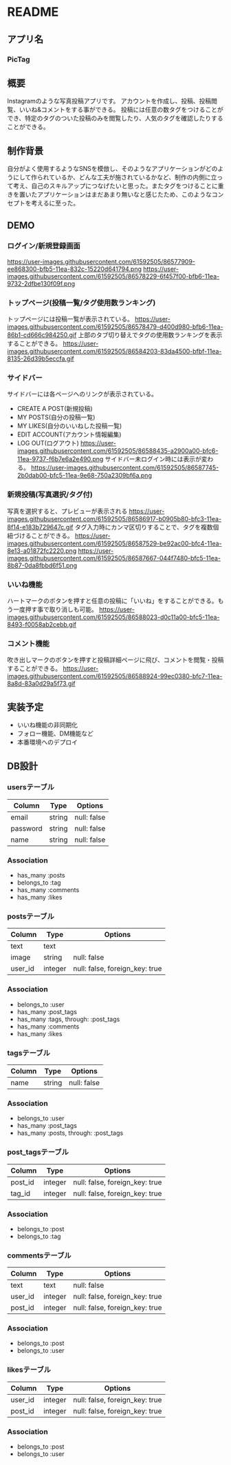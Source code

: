 # README

## アプリ名
### PicTag

## 概要
Instagramのような写真投稿アプリです。
アカウントを作成し、投稿、投稿閲覧、いいね&コメントをする事ができる。
投稿には任意の数タグをつけることができ、特定のタグのついた投稿のみを閲覧したり、人気のタグを確認したりすることができる。

## 制作背景
自分がよく使用するようなSNSを模倣し、そのようなアプリケーションがどのようにして作られているか、どんな工夫が施されているかなど、制作の内側に立って考え、自己のスキルアップにつなげたいと思った。またタグをつけることに重きを置いたアプリケーションはまだあまり無いなと感じたため、このようなコンセプトを考えるに至った。

## DEMO
### ログイン/新規登録画面
https://user-images.githubusercontent.com/61592505/86577909-ee868300-bfb5-11ea-832c-15220d641794.png
https://user-images.githubusercontent.com/61592505/86578229-6f457f00-bfb6-11ea-9732-2dfbe130f09f.png

### トップページ(投稿一覧/タグ使用数ランキング)
トップページには投稿一覧が表示されている。
https://user-images.githubusercontent.com/61592505/86578479-d400d980-bfb6-11ea-86b1-cd666c984250.gif
上部のタブ切り替えでタグの使用数ランキングを表示することができる。
https://user-images.githubusercontent.com/61592505/86584203-83da4500-bfbf-11ea-8135-26d39b5eccfa.gif

### サイドバー
サイドバーには各ページへのリンクが表示されている。
- CREATE A POST(新規投稿)
- MY POSTS(自分の投稿一覧)
- MY LIKES(自分のいいねした投稿一覧)
- EDIT ACCOUNT(アカウント情報編集)
- LOG OUT(ログアウト) 
https://user-images.githubusercontent.com/61592505/86588435-a2900a00-bfc6-11ea-9737-f6b7e6a2e490.png
サイドバー未ログイン時には表示が変わる。
https://user-images.githubusercontent.com/61592505/86587745-2b0dab00-bfc5-11ea-9e68-750a2309bf6a.png

### 新規投稿(写真選択/タグ付)
写真を選択すると、プレビューが表示される
https://user-images.githubusercontent.com/61592505/86586917-b0905b80-bfc3-11ea-8f14-e183b729647c.gif
タグ入力時にカンマ区切りすることで、タグを複数個紐づけることができる。
https://user-images.githubusercontent.com/61592505/86587529-be92ac00-bfc4-11ea-8e13-a01872fc2220.png
https://user-images.githubusercontent.com/61592505/86587667-044f7480-bfc5-11ea-8b87-0da8fbbd6f51.png

### いいね機能
ハートマークのボタンを押すと任意の投稿に「いいね」をすることができる。もう一度押す事で取り消しも可能。
https://user-images.githubusercontent.com/61592505/86588023-d0c11a00-bfc5-11ea-8493-f0058ab2cebb.gif

### コメント機能
吹き出しマークのボタンを押すと投稿詳細ページに飛び、コメントを閲覧・投稿することができる。
https://user-images.githubusercontent.com/61592505/86588924-99ec0380-bfc7-11ea-8a8d-83a0d29a5f73.gif

## 実装予定
- いいね機能の非同期化
- フォロー機能、DM機能など
- 本番環境へのデプロイ

## DB設計
### usersテーブル
|Column|Type|Options|
|------|----|-------|
|email|string|null: false|
|password|string|null: false|
|name|string|null: false|
### Association
- has_many :posts
- belongs_to :tag
- has_many :comments
- has_many :likes

### postsテーブル
|Column|Type|Options|
|------|----|-------|
|text|text||
|image|string|null: false|
|user_id|integer|null: false, foreign_key: true|
### Association
- belongs_to :user
- has_many :post_tags
- has_many :tags,   through:  :post_tags
- has_many :comments
- has_many :likes

### tagsテーブル
|Column|Type|Options|
|------|----|-------|
|name|string|null: false|
### Association
- belongs_to :user
- has_many :post_tags
- has_many  :posts,  through:  :post_tags

### post_tagsテーブル
|Column|Type|Options|
|------|----|-------|
|post_id|integer|null: false, foreign_key: true|
|tag_id|integer|null: false, foreign_key: true|
### Association
- belongs_to :post
- belongs_to :tag

### commentsテーブル
|Column|Type|Options|
|------|----|-------|
|text|text|null: false|
|user_id|integer|null: false, foreign_key: true|
|post_id|integer|null: false, foreign_key: true|
### Association
- belongs_to :post
- belongs_to :user

### likesテーブル
|Column|Type|Options|
|------|----|-------|
|user_id|integer|null: false, foreign_key: true|
|post_id|integer|null: false, foreign_key: true|
### Association
- belongs_to :post
- belongs_to :user